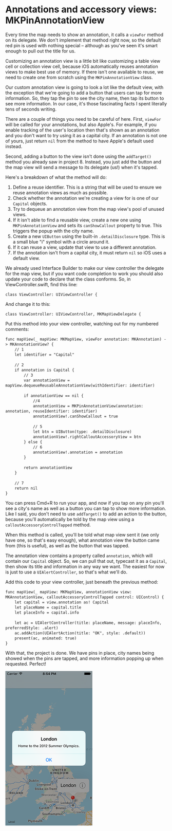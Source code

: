 # Annotations and accessory views: MKPinAnnotationView

Every time the map needs to show an annotation, it calls a `viewFor` method on its delegate. We don't implement that method right now, so the default red pin is used with nothing special – although as you've seen it's smart enough to pull out the title for us.

Customizing an annotation view is a little bit like customizing a table view cell or collection view cell, because iOS automatically reuses annotation views to make best use of memory. If there isn't one available to reuse, we need to create one from scratch using the `MKPinAnnotationView` class.

Our custom annotation view is going to look a lot like the default view, with the exception that we're going to add a button that users can tap for more information. So, they tap the pin to see the city name, then tap its button to see more information. In our case, it's those fascinating facts I spent literally tens of seconds writing.

There are a couple of things you need to be careful of here. First, `viewFor` will be called for your annotations, but also Apple's. For example, if you enable tracking of the user's location then that's shown as an annotation and you don't want to try using it as a capital city. If an annotation is not one of yours, just return `nil` from the method to have Apple's default used instead.

Second, adding a button to the view isn't done using the `addTarget()` method you already saw in project 8. Instead, you just add the button and the map view will send a message to its delegate (us!) when it's tapped.

Here's a breakdown of what the method will do:

1. Define a reuse identifier. This is a string that will be used to ensure we reuse annotation views as much as possible.
2. Check whether the annotation we're creating a view for is one of our `Capital` objects.
3. Try to dequeue an annotation view from the map view's pool of unused views.
4. If it isn't able to find a reusable view, create a new one using `MKPinAnnotationView` and sets its `canShowCallout` property to true. This triggers the popup with the city name.
5. Create a new `UIButton` using the built-in `.detailDisclosure` type. This is a small blue "i" symbol with a circle around it.
6. If it can reuse a view, update that view to use a different annotation.
7. If the annotation isn't from a capital city, it must return `nil` so iOS uses a default view.

We already used Interface Builder to make our view controller the delegate for the map view, but if you want code completion to work you should also update your code to declare that the class conforms. So, in ViewController.swift, find this line:

    class ViewController: UIViewController {

And change it to this:

    class ViewController: UIViewController, MKMapViewDelegate {

Put this method into your view controller, watching out for my numbered comments:

    func mapView(_ mapView: MKMapView, viewFor annotation: MKAnnotation) -> MKAnnotationView? {
        // 1
        let identifier = "Capital"

        // 2
        if annotation is Capital {
            // 3
            var annotationView = mapView.dequeueReusableAnnotationView(withIdentifier: identifier)

            if annotationView == nil {
                //4
                annotationView = MKPinAnnotationView(annotation: annotation, reuseIdentifier: identifier)
                annotationView!.canShowCallout = true

                // 5
                let btn = UIButton(type: .detailDisclosure)
                annotationView!.rightCalloutAccessoryView = btn
            } else {
                // 6
                annotationView!.annotation = annotation
            }

            return annotationView
        }

        // 7
        return nil
    }

You can press Cmd+R to run your app, and now if you tap on any pin you'll see a city's name as well as a button you can tap to show more information. Like I said, you don't need to use `addTarget()` to add an action to the button, because you'll automatically be told by the map view using a `calloutAccessoryControlTapped` method.

When this method is called, you'll be told what map view sent it (we only have one, so that's easy enough), what annotation view the button came from (this is useful), as well as the button that was tapped.

The annotation view contains a property called `annotation`, which will contain our `Capital` object. So, we can pull that out, typecast it as a `Capital`, then show its title and information in any way we want. The easiest for now is just to use a `UIAlertController`, so that's what we'll do.

Add this code to your view controller, just beneath the previous method:

    func mapView(_ mapView: MKMapView, annotationView view: MKAnnotationView, calloutAccessoryControlTapped control: UIControl) {
        let capital = view.annotation as! Capital
        let placeName = capital.title
        let placeInfo = capital.info

        let ac = UIAlertController(title: placeName, message: placeInfo, preferredStyle: .alert)
        ac.addAction(UIAlertAction(title: "OK", style: .default))
        present(ac, animated: true)
    }

With that, the project is done. We have pins in place, city names being showed when the pins are tapped, and more information popping up when requested. Perfect!

![Now that we have customized the map pins, users can tap the 'i' button to see some detail about each city.](19-3.png)
